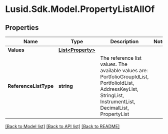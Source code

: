 # Lusid.Sdk.Model.PropertyListAllOf

## Properties

Name | Type | Description | Notes
------------ | ------------- | ------------- | -------------
**Values** | [**List&lt;Property&gt;**](Property.md) |  | 
**ReferenceListType** | **string** | The reference list values. The available values are: PortfolioGroupIdList, PortfolioIdList, AddressKeyList, StringList, InstrumentList, DecimalList, PropertyList | 

[[Back to Model list]](../README.md#documentation-for-models) [[Back to API list]](../README.md#documentation-for-api-endpoints) [[Back to README]](../README.md)

